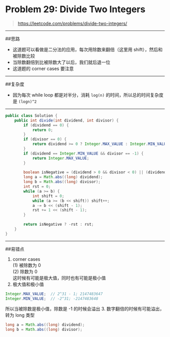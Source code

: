 # Problem 29: Divide Two Integers

> https://leetcode.com/problems/divide-two-integers/

----------
##思路
* 这道题可以看做是二分法的应用，每次用除数来翻倍（这里用 shift），然后和被除数比较
* 当除数翻倍到比被除数大了以后，我们就后退一位
* 这道题的 corner cases 要注意

-------------
##复杂度
* 因为每次 while loop 都是对半分，消耗 `log(n)` 的时间，所以总的时间复杂度是 `(logn)^2`

----------


```java
public class Solution {
    public int divide(int dividend, int divisor) {
        if (dividend == 0) {
            return 0;
        }
        if (divisor == 0) {
            return dividend >= 0 ? Integer.MAX_VALUE : Integer.MIN_VALUE;
        }
        if (dividend == Integer.MIN_VALUE && divisor == -1) {
            return Integer.MAX_VALUE;
        }
        
        boolean isNegative = (dividend > 0 && divisor < 0) || (dividend < 0 && divisor > 0);
        long a = Math.abs((long) dividend);
        long b = Math.abs((long) divisor);
        int rst = 0;
        while (a >= b) {
            int shift = 0;
            while (a >= (b << shift)) shift++;
            a -= b << (shift - 1);
            rst += 1 << (shift - 1);
        }
        
        return isNegative ? -rst : rst;
    }
}
```
-------
##易错点
1. corner cases  
(1) 被除数为 0  
(2) 除数为 0  
这时候有可能是极大值，同时也有可能是极小值  
2. 极大值和极小值
```java
Integer.MAX_VALUE;  // 2^31 - 1; 2147483647
Integer.MIN_VALUE;  // -2^31; -2147483648
```
所以当被除数是极小值，除数是 -1 的时候会溢出
3. 数字翻倍的时候有可能溢出，转为 long 类型
```java
long a = Math.abs((long) dividend);
long b = Math.abs((long) divisor);
```



















